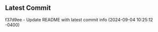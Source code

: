 
## Latest Commit
f37d9ee - Update README with latest commit info (2024-09-04 10:25:12 -0400) <Yunxi-Zhou>

